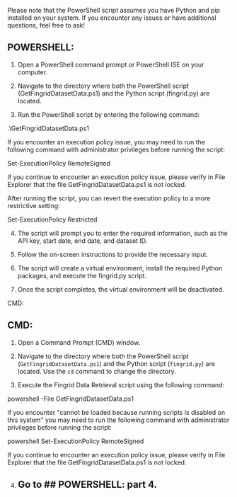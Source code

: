 Please note that the PowerShell script assumes you have Python and pip installed on your system. If you encounter any issues or have additional questions, feel free to ask!

## POWERSHELL:

1. Open a PowerShell command prompt or PowerShell ISE on your computer.

2. Navigate to the directory where both the PowerShell script (GetFingridDatasetData.ps1) and the Python script (fingrid.py) are located.

3. Run the PowerShell script by entering the following command:

.\GetFingridDatasetData.ps1

If you encounter an execution policy issue, you may need to run the following command with administrator privileges before running the script:

Set-ExecutionPolicy RemoteSigned

If you continue to encounter an execution policy issue, please verify in File Explorer that the file GetFingridDatasetData.ps1 is not locked.

After running the script, you can revert the execution policy to a more restrictive setting:

Set-ExecutionPolicy Restricted

4. The script will prompt you to enter the required information, such as the API key, start date, end date, and dataset ID.

5. Follow the on-screen instructions to provide the necessary input.

6. The script will create a virtual environment, install the required Python packages, and execute the fingrid.py script.

7. Once the script completes, the virtual environment will be deactivated.


CMD:

## CMD:

1. Open a Command Prompt (CMD) window.

2. Navigate to the directory where both the PowerShell script (`GetFingridDatasetData.ps1`) and the Python script (`fingrid.py`) are located. Use the `cd` command to change the directory.

3. Execute the Fingrid Data Retrieval script using the following command:

powershell -File GetFingridDatasetData.ps1

if you encounter "cannot be loaded because running scripts is disabled on this system" you may need to run the following command with administrator privileges before running the script:

powershell Set-ExecutionPolicy RemoteSigned

If you continue to encounter an execution policy issue, please verify in File Explorer that the file GetFingridDatasetData.ps1 is not locked.

4. ## Go to ## POWERSHELL: part 4.


